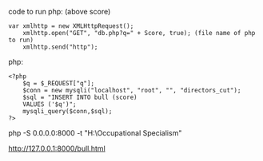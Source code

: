 code to run php:
(above score)

```
var xmlhttp = new XMLHttpRequest();
    xmlhttp.open("GET", "db.php?q=" + Score, true); (file name of php to run)
    xmlhttp.send("http");
```

php:

```
<?php
	$q = $_REQUEST["q"];
	$conn = new mysqli("localhost", "root", "", "directors_cut");
	$sql = "INSERT INTO bull (score)
	VALUES ('$q')";
	mysqli_query($conn,$sql);
?>
```

php -S 0.0.0.0:8000 -t "H:\Occupational Specialism"

http://127.0.0.1:8000/bull.html
